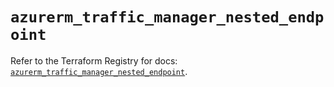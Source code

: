 # `azurerm_traffic_manager_nested_endpoint`

Refer to the Terraform Registry for docs: [`azurerm_traffic_manager_nested_endpoint`](https://registry.terraform.io/providers/hashicorp/azurerm/4.31.0/docs/resources/traffic_manager_nested_endpoint).
